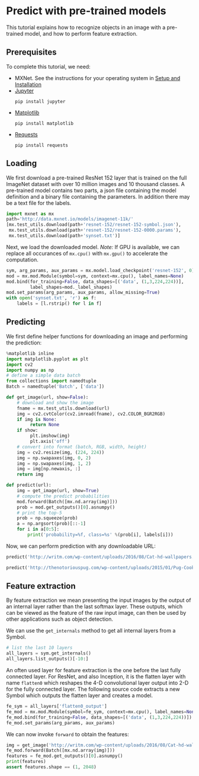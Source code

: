 # Predict with pre-trained models

This tutorial explains how to recognize objects in an image with a
pre-trained model, and how to perform feature extraction.

## Prerequisites

To complete this tutorial, we need:

- MXNet. See the instructions for your operating system in [Setup and Installation](http://mxnet.io/get_started/install.html)
- [Jupyter](http://jupyter.org/)
    ```
    pip install jupyter
    ```
- [Matplotlib](https://matplotlib.org/) 
    ```
    pip install matplotlib
    ```
- [Requests](http://docs.python-requests.org/en/master/)  
    ```
    pip install requests
    ```

## Loading

We first download a pre-trained ResNet 152 layer that is trained on the full
ImageNet dataset with over 10 million images and 10 thousand classes. A
pre-trained model contains two parts, a json file containing the model
definition and a binary file containing the parameters. In addition there may be
a text file for the labels.

```python
import mxnet as mx
path='http://data.mxnet.io/models/imagenet-11k/'
[mx.test_utils.download(path+'resnet-152/resnet-152-symbol.json'),
 mx.test_utils.download(path+'resnet-152/resnet-152-0000.params'),
 mx.test_utils.download(path+'synset.txt')]
```

Next, we load the downloaded model. *Note:* If GPU is available, we can replace all
occurances of `mx.cpu()` with `mx.gpu()` to accelerate the computation.

```python
sym, arg_params, aux_params = mx.model.load_checkpoint('resnet-152', 0)
mod = mx.mod.Module(symbol=sym, context=mx.cpu(), label_names=None)
mod.bind(for_training=False, data_shapes=[('data', (1,3,224,224))], 
         label_shapes=mod._label_shapes)
mod.set_params(arg_params, aux_params, allow_missing=True)
with open('synset.txt', 'r') as f:
    labels = [l.rstrip() for l in f]
```

## Predicting

We first define helper functions for downloading an image and performing the
prediction:

```python
%matplotlib inline
import matplotlib.pyplot as plt
import cv2
import numpy as np
# define a simple data batch
from collections import namedtuple
Batch = namedtuple('Batch', ['data'])

def get_image(url, show=False):
    # download and show the image
    fname = mx.test_utils.download(url)
    img = cv2.cvtColor(cv2.imread(fname), cv2.COLOR_BGR2RGB)
    if img is None:
         return None
    if show:
         plt.imshow(img)
         plt.axis('off')
    # convert into format (batch, RGB, width, height)
    img = cv2.resize(img, (224, 224))
    img = np.swapaxes(img, 0, 2)
    img = np.swapaxes(img, 1, 2)
    img = img[np.newaxis, :]
    return img

def predict(url):
    img = get_image(url, show=True)
    # compute the predict probabilities
    mod.forward(Batch([mx.nd.array(img)]))
    prob = mod.get_outputs()[0].asnumpy()
    # print the top-5
    prob = np.squeeze(prob)
    a = np.argsort(prob)[::-1]
    for i in a[0:5]:
        print('probability=%f, class=%s' %(prob[i], labels[i]))
```

Now, we can perform prediction with any downloadable URL:

```python
predict('http://writm.com/wp-content/uploads/2016/08/Cat-hd-wallpapers.jpg')
```

```python
predict('http://thenotoriouspug.com/wp-content/uploads/2015/01/Pug-Cookie-1920x1080-1024x576.jpg')
```

## Feature extraction

By feature extraction we mean presenting the input images by the output of an
internal layer rather than the last softmax layer. These outputs, which can be
viewed as the feature of the raw input image, can then be used by other
applications such as object detection.

We can use the ``get_internals`` method to get all internal layers from a
Symbol.

```python
# list the last 10 layers
all_layers = sym.get_internals()
all_layers.list_outputs()[-10:]
```

An often used layer for feature extraction is the one before the last fully
connected layer. For ResNet, and also Inception, it is the flatten layer with
name `flatten0` which reshapes the 4-D convolutional layer output into 2-D for
the fully connected layer. The following source code extracts a new Symbol which
outputs the flatten layer and creates a model.

```python
fe_sym = all_layers['flatten0_output']
fe_mod = mx.mod.Module(symbol=fe_sym, context=mx.cpu(), label_names=None)
fe_mod.bind(for_training=False, data_shapes=[('data', (1,3,224,224))])
fe_mod.set_params(arg_params, aux_params)
```

We can now invoke `forward` to obtain the features:

```python
img = get_image('http://writm.com/wp-content/uploads/2016/08/Cat-hd-wallpapers.jpg')
fe_mod.forward(Batch([mx.nd.array(img)]))
features = fe_mod.get_outputs()[0].asnumpy()
print(features)
assert features.shape == (1, 2048)
```

<!-- INSERT SOURCE DOWNLOAD BUTTONS -->
